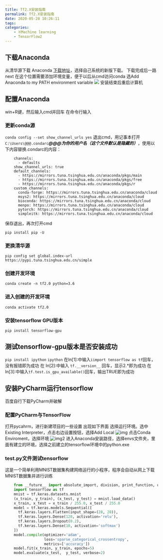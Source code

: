 ```yaml
---
title: Tf2.X安装指南
permalink: Tf2.X安装指南
date: 2020-05-28 10:26:11
tags:
categories:
	- ※Machine learning
	- TensorFlow2
---
```


## 下载Anaconda

从清华源下载 Anaconda
[下载地址](https://mirrors.tuna.tsinghua.edu.cn/anaconda/archive/)，选择自己系统的新版下载。
下载完成后一路next 在这个位置需要添加环境变量，便于以后从cmd访问conda
选Add Anaconda to my PATH environment variable
![](https://cn.bing.com/th?id=OIP.YTj0WPOvdhKaNLQpIwd2NwHaFv&pid=Api&rs=1)
安装结束后重启计算机

## 配置Anaconda

win+R键，然后输入cmd并回车 在命令行输入

### 更新conda源

`conda config --set show_channel_urls yes`
退出cmd，用记事本打开`C:\Users\@@@.condarc`***@@@为你的用户名（这个文件默认是隐藏的）***，使用以下内容替换.condarc的内容：
```
    channels:
      - defaults
    show_channel_urls: true
    default_channels:
      - https://mirrors.tuna.tsinghua.edu.cn/anaconda/pkgs/main
      - https://mirrors.tuna.tsinghua.edu.cn/anaconda/pkgs/free
      - https://mirrors.tuna.tsinghua.edu.cn/anaconda/pkgs/r
    custom_channels:
      conda-forge: https://mirrors.tuna.tsinghua.edu.cn/anaconda/cloud
      msys2: https://mirrors.tuna.tsinghua.edu.cn/anaconda/cloud
      bioconda: https://mirrors.tuna.tsinghua.edu.cn/anaconda/cloud
      menpo: https://mirrors.tuna.tsinghua.edu.cn/anaconda/cloud
      pytorch: https://mirrors.tuna.tsinghua.edu.cn/anaconda/cloud
      simpleitk: https://mirrors.tuna.tsinghua.edu.cn/anaconda/cloud
```
保存退出，再次打开cmd

`pip install pip -U`

### 更换清华源

`pip config set global.index-url https://pypi.tuna.tsinghua.edu.cn/simple`


### 创建开发环境

`conda create -n tf2.0 python=3.6`

### 进入创建的开发环境

`conda activate tf2.0`


### 安装tensorflow GPU版本

`pip install tensorflow-gpu`

## 测试tensorflow-gpu版本是否安装成功

`pip install ipython` `ipython` 
在In[1]:中输入`iimport tensorflow as tf`回车，没有报错即为成功 在
In[2]:中输入 `tf.__version__`   回车，显示2.*即为成功 在
In[3]:中输入`tf.test.is_gpu_available()`回车，输出TRUE即为成功

## 安装PyCharm运行tensorflow

百度自行下载PyCharm并破解

### 配置PyCharm与TensorFlow

打开pycahrm，进行新建项目的一些设置 出现如下界面
选择运行环境。选中Existing Interpreter，点击右边设置按钮，选择Add Local
![img](https://i.loli.net/2019/12/02/79vVbeGZPhIAirl.png)
点击Conda Enviroment，选择环境
![img2](https://i.loli.net/2019/12/02/r1KOpGyeDAgnuTJ.png)
进入Anaconda安装路径，选择envs文件夹，里面有建立的环境，选择之前建立的tensorflow环境中的python.exe

### test.py文件测试tensorflow

这是一个简单利用MNIST数据集构建网络运行的小程序，程序会自动从网上下载MNIST数据集并进行训练
```python
    from __future__ import absolute_import, division, print_function, unicode_literals
    import tensorflow as tf
    mnist = tf.keras.datasets.mnist
    (x_train, y_train), (x_test, y_test) = mnist.load_data()
    x_train, x_test = x_train / 255.0, x_test / 255.0
    model = tf.keras.models.Sequential([
      tf.keras.layers.Flatten(input_shape=(28, 28)),
      tf.keras.layers.Dense(128, activation='relu'),
      tf.keras.layers.Dropout(0.2),
      tf.keras.layers.Dense(10, activation='softmax')
    ])
    model.compile(optimizer='adam',
                  loss='sparse_categorical_crossentropy',
                  metrics=['accuracy'])
    model.fit(x_train, y_train, epochs=5)
    model.evaluate(x_test,  y_test, verbose=2)
```